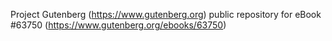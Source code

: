 Project Gutenberg (https://www.gutenberg.org) public repository for
eBook #63750 (https://www.gutenberg.org/ebooks/63750)
